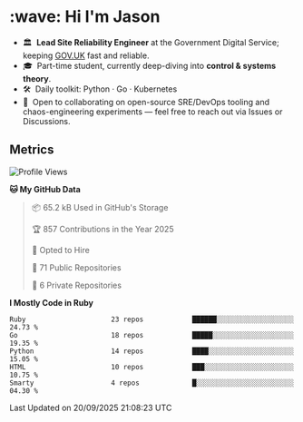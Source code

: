 <h1 align="left" id="jason-title">:wave: Hi I'm Jason</h1>

- 🏛️ &nbsp;**Lead Site Reliability Engineer** at the Government Digital Service; keeping [GOV.UK](https://www.gov.uk/) fast and reliable.
- 🎓 &nbsp;Part-time student, currently deep-diving into **control & systems theory**.  
- 🛠️ &nbsp;Daily toolkit: Python · Go · Kubernetes  
- 🤝 &nbsp;Open to collaborating on open-source SRE/DevOps tooling and chaos-engineering experiments — feel free to reach out via Issues or Discussions.


<h2>Metrics</h2>

<!--START_SECTION:waka-->
![Profile Views](http://img.shields.io/badge/Profile%20Views-0-blue)

**🐱 My GitHub Data** 

> 📦 65.2 kB Used in GitHub's Storage 
 > 
> 🏆 857 Contributions in the Year 2025
 > 
> 💼 Opted to Hire
 > 
> 📜 71 Public Repositories 
 > 
> 🔑 6 Private Repositories 
 > 
**I Mostly Code in Ruby** 

```text
Ruby                     23 repos            ██████░░░░░░░░░░░░░░░░░░░   24.73 % 
Go                       18 repos            █████░░░░░░░░░░░░░░░░░░░░   19.35 % 
Python                   14 repos            ████░░░░░░░░░░░░░░░░░░░░░   15.05 % 
HTML                     10 repos            ███░░░░░░░░░░░░░░░░░░░░░░   10.75 % 
Smarty                   4 repos             █░░░░░░░░░░░░░░░░░░░░░░░░   04.30 % 
```




 Last Updated on 20/09/2025 21:08:23 UTC
<!--END_SECTION:waka-->

<!-- links -->

[issues page]: https://github.com/jasonBirchall/jasonBirchall/issues "jasonBirchall/issues"
